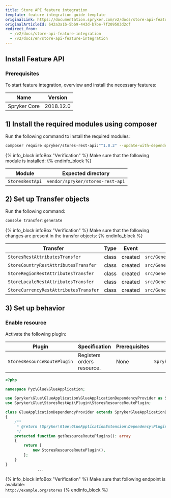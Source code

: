 ```yaml
---
title: Store API feature integration
template: feature-integration-guide-template
originalLink: https://documentation.spryker.com/v2/docs/store-api-feature-integration
originalArticleId: 642a3a1b-5bb9-443d-b7be-7f209503d2cf
redirect_from:
  - /v2/docs/store-api-feature-integration
  - /v2/docs/en/store-api-feature-integration
---
```


## Install Feature API
### Prerequisites
To start feature integration, overview and install the necessary features:

| Name |  Version |
| --- | --- |
| Spryker Core | 2018.12.0 |

## 1) Install the required modules using composer
Run the following command to install the required modules:

```bash
composer require spryker/stores-rest-api:"^1.0.2" --update-with-dependencies
```

{% info_block infoBox "Verification" %}
Make sure that the following module is installed:
{% endinfo_block %}

| Module | Expected directory |
| --- | --- |
| `StoresRestApi` | `vendor/spryker/stores-rest-api` |

## 2) Set up Transfer objects
Run the following command:

```bash
console transfer:generate
```

{% info_block infoBox "Verification" %}
Make sure that the following changes are present in the transfer objects:
{% endinfo_block %}

| Transfer | Type | Event | Path |
| --- | --- | --- | --- |
| `StoresRestAttributesTransfer` |class  |created  | `src/Generated/Shared/Transfer/StoresRestAttributesTransfer` |
| `StoreCountryRestAttributesTransfer` | class |created  | `src/Generated/Shared/Transfer/StoreCountryRestAttributesTransfer` |
|`StoreRegionRestAttributesTransfer`  |class  |created  |`src/Generated/Shared/Transfer/StoreRegionRestAttributesTransfer`  |
| `StoreLocaleRestAttributesTransfer` |class  | created | `src/Generated/Shared/Transfer/StoreLocaleRestAttributesTransfer` |
| `StoreCurrencyRestAttributesTransfer` |class  |created  |`src/Generated/Shared/Transfer/StoreCurrencyRestAttributesTransfer`  |

## 3) Set up behavior
### Enable resource
Activate the following plugin:

| Plugin | Specification | Prerequisites | Namespace |
| --- | --- | --- | --- |
| `StoresResourceRoutePlugin` |Registers orders resource.  |None  | `Spryker\Glue\StoresRestApi\Plugin` |

```php
<?php

namespace Pyz\Glue\GlueApplication;

use Spryker\Glue\GlueApplication\GlueApplicationDependencyProvider as SprykerGlueApplicationDependencyProvider;
use Spryker\Glue\StoresRestApi\Plugin\StoresResourceRoutePlugin;

class GlueApplicationDependencyProvider extends SprykerGlueApplicationDependencyProvider
{
    /**
     * @return \Spryker\Glue\GlueApplicationExtension\Dependency\Plugin\ResourceRoutePluginInterface[]
     */
    protected function getResourceRoutePlugins(): array
    {
        return [
            new StoresResourceRoutePlugin(),
        ];
    }
}
              ...
```

{% info_block infoBox "Verification" %}
Make sure that following endpoint is available:<br>`http://example.org/stores`
{% endinfo_block %}
